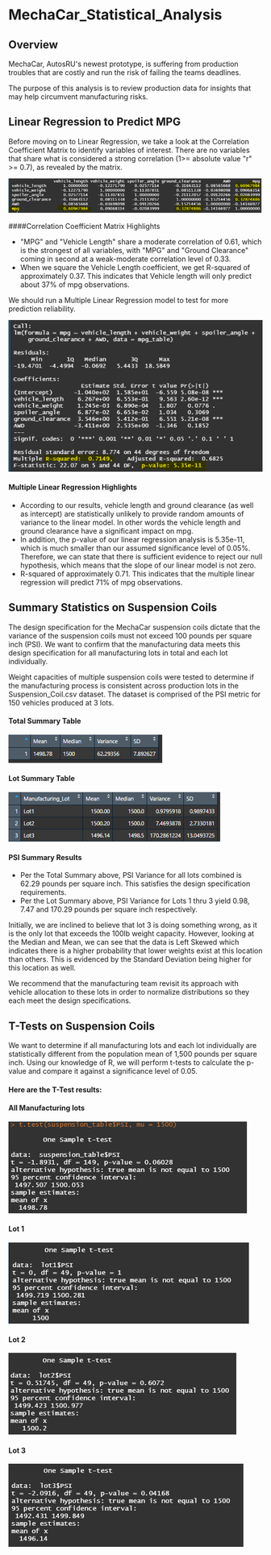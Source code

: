 # MechaCar_Statistical_Analysis

## Overview

MechaCar, AutosRU's newest prototype, is suffering from production troubles that are costly and run the risk of failing the teams deadlines.

The purpose of this analysis is to review production data for insights that may help circumvent manufacturing risks.


## Linear Regression to Predict MPG


Before moving on to Linear Regression, we take a look at the Correlation Coefficient Matrix to identify variables of interest.
There are no variables that share what is considered a strong correlation (1>= absolute value "r" >= 0.7), as revealed by the matrix. 

![Correlation_Coefficient_Matrix](https://github.com/ashley-green1/MechaCar_Statistical_Analysis/blob/main/resources/corr_coeff_matrix.png)

####Correlation Coefficient Matrix Highlights
- "MPG" and "Vehicle Length" share a moderate correlation of 0.61, which is the strongest of all variables, with "MPG" and "Ground Clearance" coming in second at a weak-moderate correlation level of 0.33.
- When we square the Vehicle Length coefficient, we get R-squared of approximately 0.37.  This indicates that Vehicle length will only predict about 37% of mpg observations.   

We should run a Multiple Linear Regression model to test for more prediction reliability. 

![MPG Summary Statistics](https://github.com/ashley-green1/MechaCar_Statistical_Analysis/blob/main/resources/mpg_summary_statistics.png)

#### Multiple Linear Regression Highlights
- According to our results, vehicle length and ground clearance (as well as intercept) are statistically unlikely to provide random amounts of variance to the linear model.  In other words the vehicle length and ground clearance have a significant impact on mpg.
- In addition, the p-value of our linear regression analysis is 5.35e-11, which is much smaller than our assumed significance level of 0.05%.  Therefore, we can state that there is sufficient evidence to reject our null hypothesis, which means that the slope of our linear model is not zero.
- R-squared of approximately 0.71.  This indicates that the multiple linear regression will predict 71% of mpg observations.


## Summary Statistics on Suspension Coils

The design specification for the MechaCar suspension coils dictate that the variance of the suspension coils must not exceed 100 pounds per square inch (PSI).  We want to confirm that the manufacturing data meets this design specification for all manufacturing lots in total and each lot individually.

Weight capacities of multiple suspension coils were tested to determine if the manufacturing process is consistent across production lots in the Suspension_Coil.csv dataset.  The dataset is comprised of the PSI metric for 150 vehicles produced at 3 lots. 

#### Total Summary Table
![Total Summary](https://github.com/ashley-green1/MechaCar_Statistical_Analysis/blob/main/resources/total_summary.png)

#### Lot Summary Table
![Lot_Summary](https://github.com/ashley-green1/MechaCar_Statistical_Analysis/blob/main/resources/lot_summary.png)

#### PSI Summary Results

- Per the Total Summary above, PSI Variance for all lots combined is 62.29 pounds per square inch. This satisfies the design specification requirements.
- Per the Lot Summary above, PSI Variance for Lots 1 thru 3 yield 0.98, 7.47 and 170.29 pounds per square inch respectively. 

Initially, we are inclined to believe that lot 3 is doing something wrong, as it is the only lot that exceeds the 100lb weight capacity.  However, looking at the Median and Mean, we can see that the data is Left Skewed which indicates there is a higher probability that lower weights exist at this location than others.  This is evidenced by the Standard Deviation being higher for this location as well. 

We recommend that the manufacturing team revisit its approach with vehicle allocation to these lots in order to normalize distributions so they each meet the design specifications. 

## T-Tests on Suspension Coils

We want to determine if all manufacturing lots and each lot individually are statistically different from the population mean of 1,500 pounds per square inch.  Using our knowledge of R, we will perform t-tests to calculate the p-value and compare it against a significance level of 0.05.

#### Here are the T-Test results:

#### All Manufacturing lots
![All_Lots_TTest](https://github.com/ashley-green1/MechaCar_Statistical_Analysis/blob/main/resources/one_sample_ttest.png)

#### Lot 1
![Lot1_TTest](https://github.com/ashley-green1/MechaCar_Statistical_Analysis/blob/main/resources/lot1_ttest.png)

#### Lot 2
![Lot2_TTest](https://github.com/ashley-green1/MechaCar_Statistical_Analysis/blob/main/resources/lot2_ttest.png)

#### Lot 3
![Lot3_TTest](https://github.com/ashley-green1/MechaCar_Statistical_Analysis/blob/main/resources/lot3_ttest.png)



